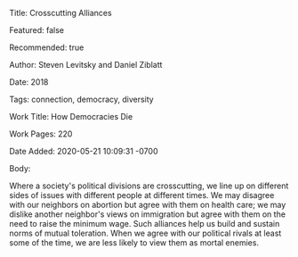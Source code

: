 Title: Crosscutting Alliances

Featured: false

Recommended: true

Author: Steven Levitsky and Daniel Ziblatt

Date: 2018

Tags: connection, democracy, diversity

Work Title: How Democracies Die

Work Pages:  220

Date Added: 2020-05-21 10:09:31 -0700

Body:

Where a society's political divisions are crosscutting, we line up on different sides of issues with different people at different times. We may disagree with our neighbors on abortion but agree with them on health care; we may dislike another neighbor's views on immigration but agree with them on the need to raise the minimum wage. Such alliances help us build and sustain norms of mutual toleration. When we agree with our political rivals at least some of the time, we are less likely to view them as mortal enemies. 


